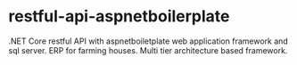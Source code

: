 # restful-api-aspnetboilerplate
.NET Core restful API with aspnetboiletplate web application framework and sql server. ERP for farming houses. Multi tier architecture based framework.
